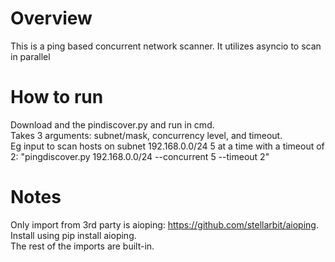 # Overview
This is a ping based concurrent network scanner. It utilizes asyncio to scan in parallel 


# How to run
 Download and the pindiscover.py and run in cmd.  
 Takes 3 arguments: subnet/mask, concurrency level, and timeout.  
 Eg input to scan hosts on subnet 192.168.0.0/24 5 at a time with a timeout of 2: "pingdiscover.py 192.168.0.0/24 --concurrent 5 --timeout 2"
 
# Notes
 Only import from 3rd party is aioping: https://github.com/stellarbit/aioping.
 Install using pip install aioping.  
 The rest of the imports are built-in.  

